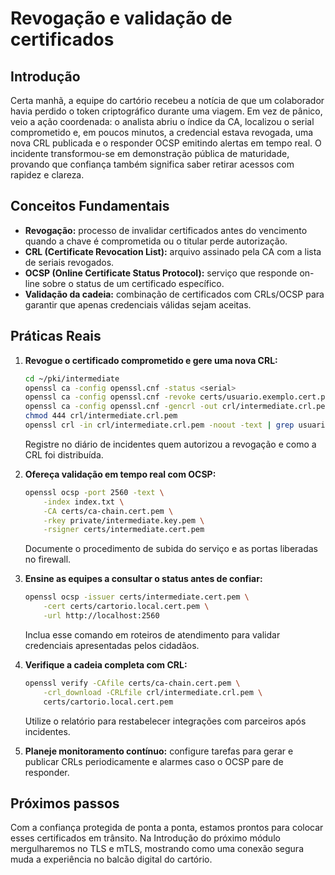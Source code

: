 # Revogação e validação de certificados

## Introdução

Certa manhã, a equipe do cartório recebeu a notícia de que um colaborador havia perdido o token criptográfico durante uma viagem. Em vez de pânico, veio a ação coordenada: o analista abriu o índice da CA, localizou o serial comprometido e, em poucos minutos, a credencial estava revogada, uma nova CRL publicada e o responder OCSP emitindo alertas em tempo real. O incidente transformou-se em demonstração pública de maturidade, provando que confiança também significa saber retirar acessos com rapidez e clareza.

## Conceitos Fundamentais

- **Revogação:** processo de invalidar certificados antes do vencimento quando a chave é comprometida ou o titular perde autorização.
- **CRL (Certificate Revocation List):** arquivo assinado pela CA com a lista de seriais revogados.
- **OCSP (Online Certificate Status Protocol):** serviço que responde on-line sobre o status de um certificado específico.
- **Validação da cadeia:** combinação de certificados com CRLs/OCSP para garantir que apenas credenciais válidas sejam aceitas.

## Práticas Reais

1. **Revogue o certificado comprometido e gere uma nova CRL:**
   ```bash
   cd ~/pki/intermediate
   openssl ca -config openssl.cnf -status <serial>
   openssl ca -config openssl.cnf -revoke certs/usuario.exemplo.cert.pem
   openssl ca -config openssl.cnf -gencrl -out crl/intermediate.crl.pem
   chmod 444 crl/intermediate.crl.pem
   openssl crl -in crl/intermediate.crl.pem -noout -text | grep usuario.exemplo
   ```
   Registre no diário de incidentes quem autorizou a revogação e como a CRL foi distribuída.

2. **Ofereça validação em tempo real com OCSP:**
   ```bash
   openssl ocsp -port 2560 -text \
       -index index.txt \
       -CA certs/ca-chain.cert.pem \
       -rkey private/intermediate.key.pem \
       -rsigner certs/intermediate.cert.pem
   ```
   Documente o procedimento de subida do serviço e as portas liberadas no firewall.

3. **Ensine as equipes a consultar o status antes de confiar:**
   ```bash
   openssl ocsp -issuer certs/intermediate.cert.pem \
       -cert certs/cartorio.local.cert.pem \
       -url http://localhost:2560
   ```
   Inclua esse comando em roteiros de atendimento para validar credenciais apresentadas pelos cidadãos.

4. **Verifique a cadeia completa com CRL:**
   ```bash
   openssl verify -CAfile certs/ca-chain.cert.pem \
       -crl_download -CRLfile crl/intermediate.crl.pem \
       certs/cartorio.local.cert.pem
   ```
   Utilize o relatório para restabelecer integrações com parceiros após incidentes.

5. **Planeje monitoramento contínuo:** configure tarefas para gerar e publicar CRLs periodicamente e alarmes caso o OCSP pare de responder.

## Próximos passos

Com a confiança protegida de ponta a ponta, estamos prontos para colocar esses certificados em trânsito. Na Introdução do próximo módulo mergulharemos no TLS e mTLS, mostrando como uma conexão segura muda a experiência no balcão digital do cartório.
